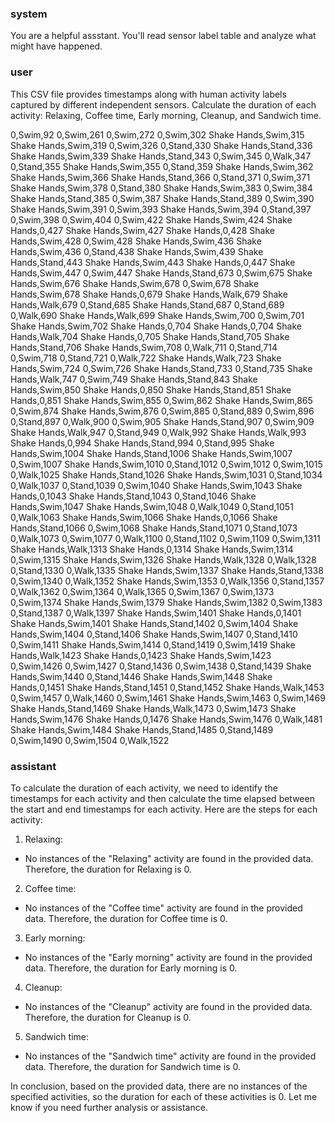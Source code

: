### system
You are a helpful assstant. You'll read sensor label table and analyze what might have happened.
### user

This CSV file provides timestamps along with human activity labels captured by different independent sensors.
Calculate the duration of each activity: Relaxing, Coffee time, Early morning, Cleanup, and Sandwich time.
    
0,Swim,92
0,Swim,261
0,Swim,272
0,Swim,302
Shake Hands,Swim,315
Shake Hands,Swim,319
0,Swim,326
0,Stand,330
Shake Hands,Stand,336
Shake Hands,Swim,339
Shake Hands,Stand,343
0,Swim,345
0,Walk,347
0,Stand,355
Shake Hands,Swim,355
0,Stand,359
Shake Hands,Swim,362
Shake Hands,Swim,366
Shake Hands,Stand,366
0,Stand,371
0,Swim,371
Shake Hands,Swim,378
0,Stand,380
Shake Hands,Swim,383
0,Swim,384
Shake Hands,Stand,385
0,Swim,387
Shake Hands,Stand,389
0,Swim,390
Shake Hands,Swim,391
0,Swim,393
Shake Hands,Swim,394
0,Stand,397
0,Swim,398
0,Swim,404
0,Swim,422
Shake Hands,Swim,424
Shake Hands,0,427
Shake Hands,Swim,427
Shake Hands,0,428
Shake Hands,Swim,428
0,Swim,428
Shake Hands,Swim,436
Shake Hands,Swim,436
0,Stand,438
Shake Hands,Swim,439
Shake Hands,Stand,443
Shake Hands,Swim,443
Shake Hands,0,447
Shake Hands,Swim,447
0,Swim,447
Shake Hands,Stand,673
0,Swim,675
Shake Hands,Swim,676
Shake Hands,Swim,678
0,Swim,678
Shake Hands,Swim,678
Shake Hands,0,679
Shake Hands,Walk,679
Shake Hands,Walk,679
0,Stand,685
Shake Hands,Stand,687
0,Stand,689
0,Walk,690
Shake Hands,Walk,699
Shake Hands,Swim,700
0,Swim,701
Shake Hands,Swim,702
Shake Hands,0,704
Shake Hands,0,704
Shake Hands,Walk,704
Shake Hands,0,705
Shake Hands,Stand,705
Shake Hands,Stand,706
Shake Hands,Swim,708
0,Walk,711
0,Stand,714
0,Swim,718
0,Stand,721
0,Walk,722
Shake Hands,Walk,723
Shake Hands,Swim,724
0,Swim,726
Shake Hands,Stand,733
0,Stand,735
Shake Hands,Walk,747
0,Swim,749
Shake Hands,Stand,843
Shake Hands,Swim,850
Shake Hands,0,850
Shake Hands,Stand,851
Shake Hands,0,851
Shake Hands,Swim,855
0,Swim,862
Shake Hands,Swim,865
0,Swim,874
Shake Hands,Swim,876
0,Swim,885
0,Stand,889
0,Swim,896
0,Stand,897
0,Walk,900
0,Swim,905
Shake Hands,Stand,907
0,Swim,909
Shake Hands,Walk,947
0,Stand,949
0,Walk,992
Shake Hands,Walk,993
Shake Hands,0,994
Shake Hands,Stand,994
0,Stand,995
Shake Hands,Swim,1004
Shake Hands,Stand,1006
Shake Hands,Swim,1007
0,Swim,1007
Shake Hands,Swim,1010
0,Stand,1012
0,Swim,1012
0,Swim,1015
0,Walk,1025
Shake Hands,Stand,1026
Shake Hands,Swim,1031
0,Stand,1034
0,Walk,1037
0,Stand,1039
0,Swim,1040
Shake Hands,Swim,1043
Shake Hands,0,1043
Shake Hands,Stand,1043
0,Stand,1046
Shake Hands,Swim,1047
Shake Hands,Swim,1048
0,Walk,1049
0,Stand,1051
0,Walk,1063
Shake Hands,Swim,1066
Shake Hands,0,1066
Shake Hands,Stand,1066
0,Swim,1068
Shake Hands,Stand,1071
0,Stand,1073
0,Walk,1073
0,Swim,1077
0,Walk,1100
0,Stand,1102
0,Swim,1109
0,Swim,1311
Shake Hands,Walk,1313
Shake Hands,0,1314
Shake Hands,Swim,1314
0,Swim,1315
Shake Hands,Swim,1326
Shake Hands,Walk,1328
0,Walk,1328
0,Stand,1330
0,Walk,1335
Shake Hands,Swim,1337
Shake Hands,Stand,1338
0,Swim,1340
0,Walk,1352
Shake Hands,Swim,1353
0,Walk,1356
0,Stand,1357
0,Walk,1362
0,Swim,1364
0,Walk,1365
0,Swim,1367
0,Swim,1373
0,Swim,1374
Shake Hands,Swim,1379
Shake Hands,Swim,1382
0,Swim,1383
0,Stand,1387
0,Walk,1397
Shake Hands,Swim,1401
Shake Hands,0,1401
Shake Hands,Swim,1401
Shake Hands,Stand,1402
0,Swim,1404
Shake Hands,Swim,1404
0,Stand,1406
Shake Hands,Swim,1407
0,Stand,1410
0,Swim,1411
Shake Hands,Swim,1414
0,Stand,1419
0,Swim,1419
Shake Hands,Walk,1423
Shake Hands,0,1423
Shake Hands,Swim,1423
0,Swim,1426
0,Swim,1427
0,Stand,1436
0,Swim,1438
0,Stand,1439
Shake Hands,Swim,1440
0,Stand,1446
Shake Hands,Swim,1448
Shake Hands,0,1451
Shake Hands,Stand,1451
0,Stand,1452
Shake Hands,Walk,1453
0,Swim,1457
0,Walk,1460
0,Swim,1461
Shake Hands,Swim,1463
0,Swim,1469
Shake Hands,Stand,1469
Shake Hands,Walk,1473
0,Swim,1473
Shake Hands,Swim,1476
Shake Hands,0,1476
Shake Hands,Swim,1476
0,Walk,1481
Shake Hands,Swim,1484
Shake Hands,Stand,1485
0,Stand,1489
0,Swim,1490
0,Swim,1504
0,Walk,1522

### assistant
To calculate the duration of each activity, we need to identify the timestamps for each activity and then calculate the time elapsed between the start and end timestamps for each activity. Here are the steps for each activity:

1. Relaxing:
- No instances of the "Relaxing" activity are found in the provided data. Therefore, the duration for Relaxing is 0.

2. Coffee time:
- No instances of the "Coffee time" activity are found in the provided data. Therefore, the duration for Coffee time is 0.

3. Early morning:
- No instances of the "Early morning" activity are found in the provided data. Therefore, the duration for Early morning is 0.

4. Cleanup:
- No instances of the "Cleanup" activity are found in the provided data. Therefore, the duration for Cleanup is 0.

5. Sandwich time:
- No instances of the "Sandwich time" activity are found in the provided data. Therefore, the duration for Sandwich time is 0.

In conclusion, based on the provided data, there are no instances of the specified activities, so the duration for each of these activities is 0. Let me know if you need further analysis or assistance.
